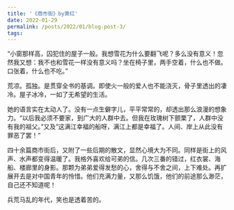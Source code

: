 ```yaml
---
title: '《商市街》by萧红'
date: 2022-01-29
permalink: /posts/2022/01/blog-post-3/
tags:
---
```


“小窗那样高，囚犯住的屋子一般。我想雪花为什么要翻飞呢？多么没有意义！忽然我又想：我不也和雪花一样没有意义吗？坐在椅子里，两手空着，什么也不做。口张着，什么也不吃。”

荒凉。孤独。是贯穿全书的基调。即使火一般的爱人也不能浇灭，骨子里透出的凄冷。屋子冰冷，一如了无希望的生活。

她的语言实在太动人了。没有一点生僻字儿，平平常常的，却透出那么浪漫的想象力。“以后我必须不要家，到广大的人群中去。但我在玫瑰树下颤栗了，人群中没有我的祖父。”又及”这满江幸福的船呀，满江上都是幸福了。人间、岸上从此没有罪恶了罢！”

四十余篇商市街后，又附了一些后期的散文，显然心境大为不同。同样是街上的风声、水声都变得温暖了。我格外喜欢给可弟的信。几次三番的错过，红衣裳、海船、楼廊里的身影。那颗为弟弟爱得发愁的心，舍得与不舍之间，上下难处。再扩展开去是对中国青年的怜惜。他们充满力量，又那么饥饿，他们的前途那么渺茫，自己还不知道呢！

兵荒马乱的年代，笑也是透着苦的。

